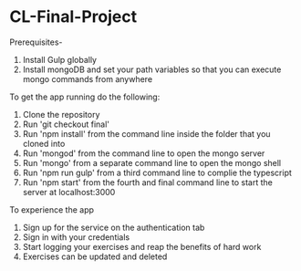 # CL-Final-Project
Prerequisites-
1. Install Gulp globally
2. Install mongoDB and set your path variables so that you can execute mongo commands from anywhere

To get the app running do the following:
1. Clone the repository
2. Run 'git checkout final'
3. Run 'npm install' from the command line inside the folder that you cloned into
4. Run 'mongod' from the command line to open the mongo server
5. Run 'mongo' from a separate command line to open the mongo shell
6. Run 'npm run gulp' from a third command line to complie the typescript
7. Run 'npm start' from the fourth and final command line to start the server at localhost:3000

To experience the app
1. Sign up for the service on the authentication tab
2. Sign in with your credentials
3. Start logging your exercises and reap the benefits of hard work
4. Exercises can be updated and deleted 
